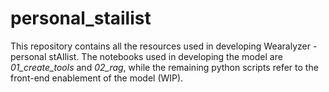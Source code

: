# personal_stailist

This repository contains all the resources used in developing Wearalyzer - personal stAIlist. The notebooks used in developing the model are *01_create_tools* and *02_rag*, while the remaining python scripts refer to the front-end enablement of the model (WIP).